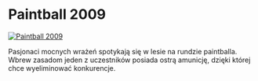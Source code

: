 Paintball 2009 
=============
[![Paintball 2009 ](http://vidos.pl/images/player.gif)](http://vidos.pl/paintball-2009)

 Pasjonaci mocnych wrażeń spotykają się w lesie na rundzie paintballa. Wbrew zasadom jeden z uczestników posiada ostrą amunicję, dzięki której chce wyeliminować konkurencje.
